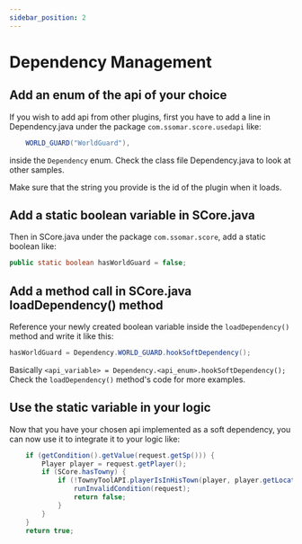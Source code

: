 ```yaml
---
sidebar_position: 2
---
```


# Dependency Management

## Add an enum of the api of your choice
If you wish to add api from other plugins, first you have to add a line in 
Dependency.java under the package `com.ssomar.score.usedapi` like:

```java
    WORLD_GUARD("WorldGuard"),
```
inside the `Dependency` enum. Check the class file Dependency.java to look
at other samples. 
  
Make sure that the string you provide is the id of the plugin when it loads.


## Add a static boolean variable in SCore.java
Then in SCore.java under the package `com.ssomar.score`, add a static boolean like:

```java
public static boolean hasWorldGuard = false;
```

## Add a method call in SCore.java loadDependency() method

Reference your newly created boolean variable inside the `loadDependency()` method
and write it like this:

```java
hasWorldGuard = Dependency.WORLD_GUARD.hookSoftDependency();
```

Basically `<api_variable> = Dependency.<api_enum>.hookSoftDependency();`  
Check the `loadDependency()` method's code for more examples.

## Use the static variable in your logic

Now that you have your chosen api implemented as a soft dependency, you can
now use it to integrate it to your logic like:

```java
    if (getCondition().getValue(request.getSp())) {
        Player player = request.getPlayer();
        if (SCore.hasTowny) {
            if (!TownyToolAPI.playerIsInHisTown(player, player.getLocation())) {
                runInvalidCondition(request);
                return false;
            }
        }
    }
    return true;
```